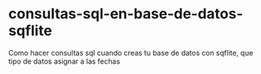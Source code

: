 # consultas-sql-en-base-de-datos-sqflite
Como hacer consultas sql cuando creas tu base de datos con sqflite, que tipo de datos asignar a las fechas
